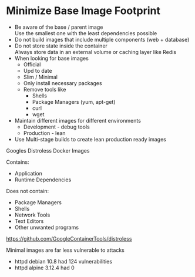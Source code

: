 # Minimize Base Image Footprint

 - Be aware of the base / parent image  
 Use the smallest one with the least dependencies possible
 - Do not build images that include multiple components (web + database)
 - Do not store state inside the container  
 Always store data in an external volume or caching layer like Redis
 - When looking for base images
   - Official
   - Upd to date
   - Slim / Minimal
   - Only install necessary packages  
   - Remove tools like 
     - Shells
     - Package Managers (yum, apt-get)
     - curl
     - wget
 - Maintain different images for different environments
   - Development - debug tools
   - Production - lean
 - Use Multi-stage builds to create lean production ready images

Googles Distroless Docker Images

Contains:
- Application
- Runtime Dependencies
  
Does not contain:
- Package Managers
- Shells
- Network Tools
- Text Editors
- Other unwanted programs

https://github.com/GoogleContainerTools/distroless

Minimal images are far less vulnerable to attacks  
- httpd debian 10.8 had 124 vulnerabilities
- httpd alpine 3.12.4 had 0

